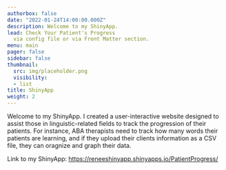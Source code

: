```yaml
---
authorbox: false
date: "2022-01-24T14:00:00.000Z"
description: Welcome to my ShinyApp.
lead: Check Your Patient's Progress
  via config file or via Front Matter section.
menu: main
pager: false
sidebar: false
thumbnail:
  src: img/placeholder.png
  visibility:
  - list
title: ShinyApp
weight: 2
---
```


Welcome to my ShinyApp. I created a user-interactive website designed to assist those in linguistic-related fields to track the progression of their patients. For instance, ABA therapists need to track how many words their patients are learning, and if they upload their clients information as a CSV file, they can oragnize and graph their data.

Link to my ShinyApp: https://reneeshinyapp.shinyapps.io/PatientProgress/ 

